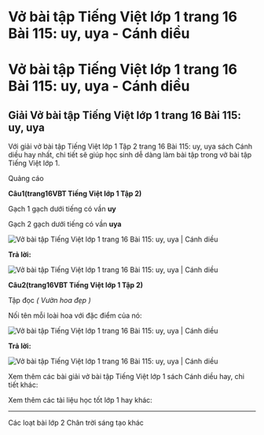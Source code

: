 # Vở bài tập Tiếng Việt lớp 1 trang 16 Bài 115: uy, uya - Cánh diều

# Vở bài tập Tiếng Việt lớp 1 trang 16 Bài 115: uy, uya - Cánh diều

## Giải Vở bài tập Tiếng Việt lớp 1 trang 16 Bài 115: uy, uya

Với giải vở bài tập Tiếng Việt lớp 1 Tập 2 trang 16 Bài 115: uy, uya sách Cánh diều hay nhất, chi tiết sẽ giúp học sinh dễ dàng làm bài tập trong vở bài tập Tiếng Việt lớp 1.

Quảng cáo

**Câu****1****(trang****16****VBT Tiếng Việt lớp 1 Tập 2)**

Gạch 1 gạch dưới tiếng có vần **uy**

Gạch 2 gạch dưới tiếng có vần **uya**

![Vở bài tập Tiếng Việt lớp 1 trang 16 Bài 115: uy, uya | Cánh diều](https://www.vietjack.com/vbt-tieng-viet-1-cd/images/bai-115-uy-uya-87761.png)

**Trả lời:**

![Vở bài tập Tiếng Việt lớp 1 trang 16 Bài 115: uy, uya | Cánh diều](https://www.vietjack.com/vbt-tieng-viet-1-cd/images/bai-115-uy-uya-87766.png)

**Câu****2****(trang****16****VBT Tiếng Việt lớp 1 Tập 2)**

Tập đọc _( Vườn hoa đẹp )_

Nối tên mỗi loài hoa với đặc điểm của nó:

![Vở bài tập Tiếng Việt lớp 1 trang 16 Bài 115: uy, uya | Cánh diều](https://www.vietjack.com/vbt-tieng-viet-1-cd/images/bai-115-uy-uya-87763.png)

**Trả lời:**

![Vở bài tập Tiếng Việt lớp 1 trang 16 Bài 115: uy, uya | Cánh diều](https://www.vietjack.com/vbt-tieng-viet-1-cd/images/bai-115-uy-uya-87765.png)

Xem thêm các bài giải vở bài tập Tiếng Việt lớp 1 sách Cánh diều hay, chi tiết khác:

Xem thêm các tài liệu học tốt lớp 1 hay khác:

* * *

Các loạt bài lớp 2 Chân trời sáng tạo khác
